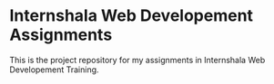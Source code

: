 # Internshala Web Developement Assignments
This is the project repository for my assignments in Internshala Web Developement Training.

